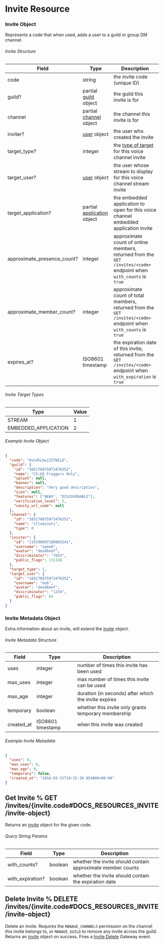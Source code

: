 # Invite Resource

### Invite Object

Represents a code that when used, adds a user to a guild or group DM channel.

###### Invite Structure

| Field                       | Type                                                             | Description                                                                                                        |
|-----------------------------|------------------------------------------------------------------|--------------------------------------------------------------------------------------------------------------------|
| code                        | string                                                           | the invite code (unique ID)                                                                                        |
| guild?                      | partial [guild](#DOCS_RESOURCES_GUILD/guild-object) object       | the guild this invite is for                                                                                       |
| channel                     | partial [channel](#DOCS_RESOURCES_CHANNEL/channel-object) object | the channel this invite is for                                                                                     |
| inviter?                    | [user](#DOCS_RESOURCES_USER/user-object) object                  | the user who created the invite                                                                                    |
| target_type?                | integer                                                          | the [type of target](#DOCS_RESOURCES_INVITE/invite-object-invite-target-types) for this voice channel invite       |
| target_user?                | [user](#DOCS_RESOURCES_USER/user-object) object                  | the user whose stream to display for this voice channel stream invite                                              |
| target_application?         | partial [application](#DOCS_TOPICS_OAUTH2/application) object    | the embedded application to open for this voice channel embedded application invite                                |
| approximate_presence_count? | integer                                                          | approximate count of online members, returned from the `GET /invites/<code>` endpoint when `with_counts` is `true` |
| approximate_member_count?   | integer                                                          | approximate count of total members, returned from the `GET /invites/<code>` endpoint when `with_counts` is `true`  |
| expires_at?                 | ISO8601 timestamp                                                | the expiration date of this invite, returned from the `GET /invites/<code>` endpoint when `with_expiration` is `true`  |

###### Invite Target Types

| Type                 | Value |
|----------------------|-------|
| STREAM               | 1     |
| EMBEDDED_APPLICATION | 2     |

###### Example Invite Object

```json
{
  "code": "0vCdhLbwjZZTWZLD",
  "guild": {
    "id": "165176875973476352",
    "name": "CS:GO Fraggers Only",
    "splash": null,
    "banner": null,
    "description": "Very good description",
    "icon": null,
    "features": ["NEWS", "DISCOVERABLE"],
    "verification_level": 2,
    "vanity_url_code": null
  },
  "channel": {
    "id": "165176875973476352",
    "name": "illuminati",
    "type": 0
  },
  "inviter": {
    "id": "115590097100865541",
    "username": "speed",
    "avatar": "deadbeef",
    "discriminator": "7653",
    "public_flags": 131328
  },
  "target_type": 1,
  "target_user": {
    "id": "165176875973476352",
    "username": "bob",
    "avatar": "deadbeef",
    "discriminator": "1234",
    "public_flags": 64
  }
}
```

### Invite Metadata Object

Extra information about an invite, will extend the [invite](#DOCS_RESOURCES_INVITE/invite-object) object.

###### Invite Metadata Structure

| Field      | Type                                            | Description                                          |
| ---------- | ----------------------------------------------- | ---------------------------------------------------- |
| uses       | integer                                         | number of times this invite has been used            |
| max_uses   | integer                                         | max number of times this invite can be used          |
| max_age    | integer                                         | duration (in seconds) after which the invite expires |
| temporary  | boolean                                         | whether this invite only grants temporary membership |
| created_at | ISO8601 timestamp                               | when this invite was created                         |

###### Example Invite Metadata

```json
{
  "uses": 0,
  "max_uses": 0,
  "max_age": 0,
  "temporary": false,
  "created_at": "2016-03-31T19:15:39.954000+00:00"
}
```

## Get Invite % GET /invites/{invite.code#DOCS_RESOURCES_INVITE/invite-object}

Returns an [invite](#DOCS_RESOURCES_INVITE/invite-object) object for the given code.

###### Query String Params

| Field            | Type    | Description                                                 |
| ---------------- | ------- | ----------------------------------------------------------- |
| with_counts?     | boolean | whether the invite should contain approximate member counts |
| with_expiration? | boolean | whether the invite should contain the expiration date       |

## Delete Invite % DELETE /invites/{invite.code#DOCS_RESOURCES_INVITE/invite-object}

Delete an invite. Requires the `MANAGE_CHANNELS` permission on the channel this invite belongs to, or `MANAGE_GUILD` to remove any invite across the guild. Returns an [invite](#DOCS_RESOURCES_INVITE/invite-object) object on success. Fires a [Invite Delete](#DOCS_TOPICS_GATEWAY/invite-delete) Gateway event.
